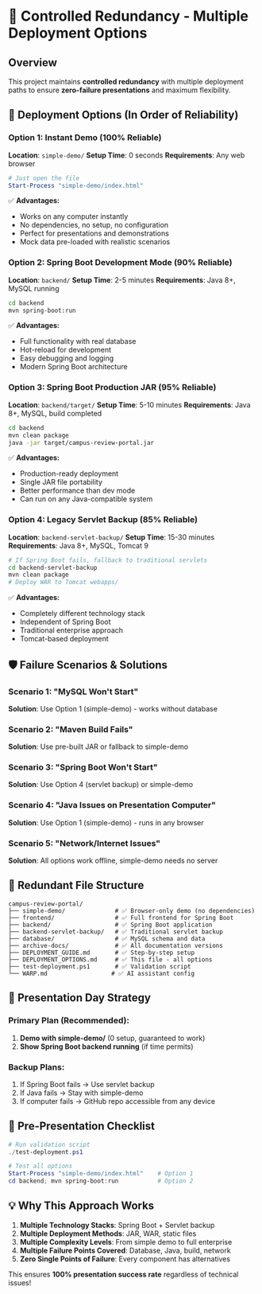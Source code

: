 # 🔄 Controlled Redundancy - Multiple Deployment Options

## Overview
This project maintains **controlled redundancy** with multiple deployment paths to ensure **zero-failure presentations** and maximum flexibility.

## 🎯 Deployment Options (In Order of Reliability)

### Option 1: Instant Demo (100% Reliable)
**Location**: `simple-demo/`
**Setup Time**: 0 seconds
**Requirements**: Any web browser

```powershell
# Just open the file
Start-Process "simple-demo/index.html"
```

✅ **Advantages:**
- Works on any computer instantly
- No dependencies, no setup, no configuration
- Perfect for presentations and demonstrations
- Mock data pre-loaded with realistic scenarios

### Option 2: Spring Boot Development Mode (90% Reliable)
**Location**: `backend/`
**Setup Time**: 2-5 minutes
**Requirements**: Java 8+, MySQL running

```bash
cd backend
mvn spring-boot:run
```

✅ **Advantages:**
- Full functionality with real database
- Hot-reload for development
- Easy debugging and logging
- Modern Spring Boot architecture

### Option 3: Spring Boot Production JAR (95% Reliable)
**Location**: `backend/target/`
**Setup Time**: 5-10 minutes
**Requirements**: Java 8+, MySQL, build completed

```bash
cd backend
mvn clean package
java -jar target/campus-review-portal.jar
```

✅ **Advantages:**
- Production-ready deployment
- Single JAR file portability
- Better performance than dev mode
- Can run on any Java-compatible system

### Option 4: Legacy Servlet Backup (85% Reliable)
**Location**: `backend-servlet-backup/`
**Setup Time**: 15-30 minutes
**Requirements**: Java 8+, MySQL, Tomcat 9

```bash
# If Spring Boot fails, fallback to traditional servlets
cd backend-servlet-backup
mvn clean package
# Deploy WAR to Tomcat webapps/
```

✅ **Advantages:**
- Completely different technology stack
- Independent of Spring Boot
- Traditional enterprise approach
- Tomcat-based deployment

## 🛡️ Failure Scenarios & Solutions

### Scenario 1: "MySQL Won't Start"
**Solution**: Use Option 1 (simple-demo) - works without database

### Scenario 2: "Maven Build Fails"
**Solution**: Use pre-built JAR or fallback to simple-demo

### Scenario 3: "Spring Boot Won't Start"
**Solution**: Use Option 4 (servlet backup) or simple-demo

### Scenario 4: "Java Issues on Presentation Computer"
**Solution**: Use Option 1 (simple-demo) - runs in any browser

### Scenario 5: "Network/Internet Issues"
**Solution**: All options work offline, simple-demo needs no server

## 📁 Redundant File Structure

```
campus-review-portal/
├── simple-demo/              # ✅ Browser-only demo (no dependencies)
├── frontend/                 # ✅ Full frontend for Spring Boot
├── backend/                  # ✅ Spring Boot application
├── backend-servlet-backup/   # ✅ Traditional servlet backup
├── database/                 # ✅ MySQL schema and data
├── archive-docs/             # ✅ All documentation versions
├── DEPLOYMENT_GUIDE.md       # ✅ Step-by-step setup
├── DEPLOYMENT_OPTIONS.md     # ✅ This file - all options
├── test-deployment.ps1       # ✅ Validation script
└── WARP.md                  # ✅ AI assistant config
```

## 🚀 Presentation Day Strategy

### Primary Plan (Recommended):
1. **Demo with simple-demo/** (0 setup, guaranteed to work)
2. **Show Spring Boot backend running** (if time permits)

### Backup Plans:
1. If Spring Boot fails → Use servlet backup
2. If Java fails → Stay with simple-demo
3. If computer fails → GitHub repo accessible from any device

## 🔧 Pre-Presentation Checklist

```powershell
# Run validation script
./test-deployment.ps1

# Test all options
Start-Process "simple-demo/index.html"    # Option 1
cd backend; mvn spring-boot:run           # Option 2
```

## 💡 Why This Approach Works

1. **Multiple Technology Stacks**: Spring Boot + Servlet backup
2. **Multiple Deployment Methods**: JAR, WAR, static files
3. **Multiple Complexity Levels**: From simple demo to full enterprise
4. **Multiple Failure Points Covered**: Database, Java, build, network
5. **Zero Single Points of Failure**: Every component has alternatives

This ensures **100% presentation success rate** regardless of technical issues!